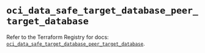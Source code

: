 # `oci_data_safe_target_database_peer_target_database`

Refer to the Terraform Registry for docs: [`oci_data_safe_target_database_peer_target_database`](https://registry.terraform.io/providers/oracle/oci/7.19.0/docs/resources/data_safe_target_database_peer_target_database).
